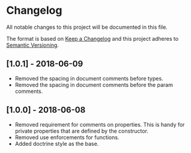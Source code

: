 # Changelog
All notable changes to this project will be documented in this file.

The format is based on [Keep a Changelog](http://keepachangelog.com/en/1.0.0/)
and this project adheres to [Semantic Versioning](http://semver.org/spec/v2.0.0.html).

## [1.0.1] - 2018-06-09

- Removed the spacing in document comments before types.
- Removed the spacing in document comments before the param comments.

## [1.0.0] - 2018-06-08

- Removed requirement for comments on properties. This is handy for private properties that are defined by the constructor.
- Removed use enforcements for functions.
- Added doctrine style as the base.
